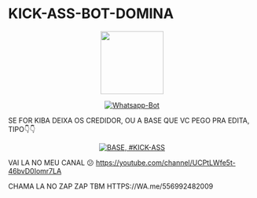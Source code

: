 # KICK-ASS-BOT-DOMINA
<p align="center">
<img src="https://static.wikia.nocookie.net/kenja-no-mago/images/8/85/Sizilien_von_klode_1.jpg/revision/latest/top-crop/width/300/height/300?cb=20190417164406" width="128" height="128"/>
</p>
<p align="center">
<a href="#"><img title="Whatsapp-Bot" src="https://img.shields.io/badge/Termux Whatsapp Bot-green?colorA=%23ff0000&colorB=%23017e40&style=for-the-badge"></a>
</p>



SE FOR KIBA DEIXA OS CREDIDOR, OU A BASE QUE VC PEGO PRA EDITA, TIPO👇👇

<p align="center">
<a href="#"><img title="BASE, #KICK-ASS" src="https://img.shields.io/badge/BASE, KICK-ASS-green?colorA=%23ff0000&colorB=%23017e40&style=for-the-badge"></a>
</p>


VAI LA NO MEU CANAL 😕
https://youtube.com/channel/UCPtLWfe5t-46bvD0Iomr7LA

CHAMA LA NO ZAP ZAP TBM 
HTTPS://WA.me/556992482009
